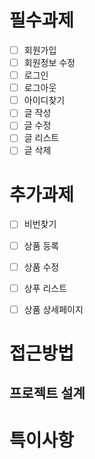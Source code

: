 # 필수과제
- [ ] 회원가입
- [ ] 회원정보 수정
- [ ] 로그인
- [ ] 로그아웃
- [ ] 아이디찾기
- [ ] 글 작성
- [ ] 글 수정
- [ ] 글 리스트
- [ ] 글 삭제

# 추가과제
- [ ] 비번찾기
- [ ] 상품 등록
- [ ] 상품 수정
- [ ] 상푸 리스트
- [ ] 상품 상세페이지


# 접근방법

## 프로젝트 설계


# 특이사항
